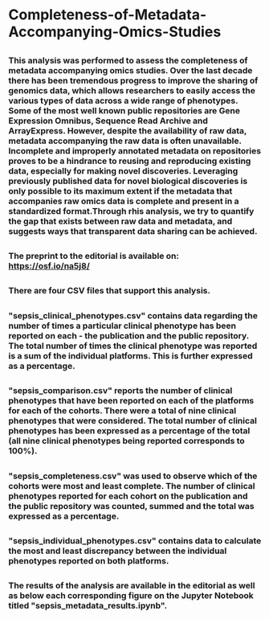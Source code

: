 # Completeness-of-Metadata-Accompanying-Omics-Studies
##
### This analysis was performed to assess the completeness of metadata accompanying omics studies. Over the last decade there has been tremendous progress to improve the sharing of genomics data, which allows researchers to easily access the various types of data across a wide range of phenotypes. Some of the most well known public repositories are Gene Expression Omnibus, Sequence Read Archive and ArrayExpress. However, despite the availability of raw data, metadata accompanying the raw data is often unavailable. Incomplete and improperly annotated metadata on repositories proves to be a hindrance to reusing and reproducing existing data, especially for making novel discoveries. Leveraging previously published data for novel biological discoveries is only possible to its maximum extent if the metadata that accompanies raw omics data is complete and present in a standardized format.Through rhis analysis, we try to quantify the gap that exists between raw data and metadata, and suggests ways that transparent data sharing can be achieved.
##
### The preprint to the editorial is available on: https://osf.io/na5j8/
##
### There are four CSV files that support this analysis.
##
### "sepsis_clinical_phenotypes.csv" contains data regarding the number of times a particular clinical phenotype has been reported on each - the publication and the public repository. The total number of times the clinical phenotype was reported is a sum of the individual platforms. This is further expressed as a percentage. 
##
### "sepsis_comparison.csv" reports the number of clinical phenotypes that have been reported on each of the platforms for each of the cohorts. There were a total of nine clinical phenotypes that were considered. The total number of clinical phenotypes has been expressed as a percentage of the total (all nine clinical phenotypes being reported corresponds to 100%).
##
### "sepsis_completeness.csv" was used to observe which of the cohorts were most and least complete. The number of clinical phenotypes reported for each cohort on the publication and the public repository was counted, summed and the total was expressed as a percentage.
##
### "sepsis_individual_phenotypes.csv" contains data to calculate the most and least discrepancy between the individual phenotypes reported on both platforms.
##
### The results of the analysis are available in the editorial as well as below each corresponding figure on the Jupyter Notebook titled "sepsis_metadata_results.ipynb".
